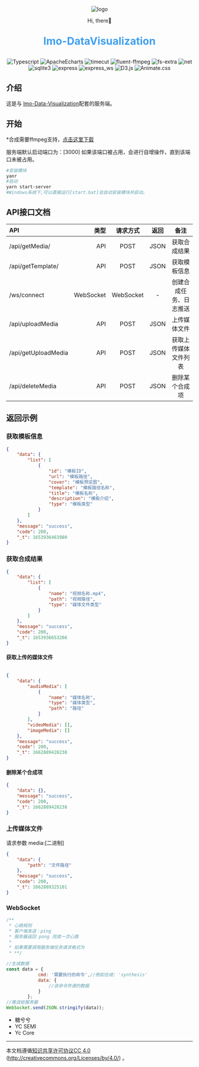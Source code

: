<p align="center">
	<img alt="logo" src="https://cdn.ayuanlmo.cn/lmo_loso_r.png">
</p>
<p align="center">
	Hi, there👋
</p>
<h1 align="center" style="margin: 30px 0 30px; font-weight: bold;color:#409fee;">lmo-DataVisualization</h1>

<p align="center">
    <img src="https://shields.io/badge/Typescript-green?logo=typescript" alt="Typescript" />
    <img src="https://img.shields.io/badge/ApacheEcharts-5.0 -blue.svg" alt="ApacheEcharts">
    <img src="https://img.shields.io/badge/timecut-0.3.3 -blue.svg" alt="timecut">
    <img src="https://img.shields.io/badge/fluent_ffmpeg-2.1.2 -blue.svg" alt="fluent-ffmpeg">
    <img src="https://img.shields.io/badge/fs_extra-10.1.0 -blue.svg" alt="fs-extra">
    <img src="https://img.shields.io/badge/net-1.0.2 -blue.svg" alt="net">
    <img src="https://img.shields.io/badge/sqlite3-5.0.8 -blue.svg" alt="sqlite3">
    <img src="https://img.shields.io/badge/Express-4.18.1 -blue.svg" alt="express">
    <img src="https://img.shields.io/badge/Express_ws-5.0.2 -blue.svg" alt="express_ws">
    <img src="https://img.shields.io/badge/D3.js-5.16.0 -blue.svg" alt="D3.js">
    <img src="https://img.shields.io/badge/Animate.css-3.5.1 -green.svg" alt="Animate.css">
</p>

## 介绍

这是与 <a href="https://github.com/ayuanlmo/lmo-data-visualization">lmo-Data-Visualization</a>配套的服务端。

## 开始

*合成需要ffmpeg支持，<a href="https://ffmpeg.org/download.html">点击这里下载</a>

服务端默认启动端口为：[3000] 如果该端口被占用，会进行自增操作，直到该端口未被占用。

```bash
#安装模块
yanr
#启动
yarn start-server
#Windows系统下,可以直接运行[start.bat]会自动安装模块并启动。
```

## API接口文档

| API                 |        类型 |   请求方式    |  返回  |     备注      |
|:--------------------|----------:|:---------:|:----:|:-----------:|
| /api/getMedia/      |       API |   POST    | JSON |   获取合成结果    |
| /api/getTemplate/   |       API |   POST    | JSON |   获取模板信息    |
| /ws/connect         | WebSocket | WebSocket |  -   | 创建合成任务、日志推送 |
| /api/uploadMedia    |       API |   POST    | JSON |   上传媒体文件    |
| /api/getUploadMedia |       API |   POST    | JSON | 获取上传媒体文件列表  |
| /api/deleteMedia    |       API |   POST    | JSON |   删除某个合成项   |

## 返回示例

### 获取模板信息

```json
{
    "data": {
        "list": [
            {
                "id": "模板ID",
                "url": "模板路径",
                "cover": "模板预览图",
                "template": "模板路径名称",
                "title": "模板名称",
                "description": "模板介绍",
                "type": "模板类型"
            }
        ]
    },
    "message": "success",
    "code": 200,
    "_t": 1653936463980
}
```

### 获取合成结果

```json
{
    "data": {
        "list": [
            {
                "name": "视频名称.mp4",
                "path": "视频路径",
                "type": "媒体文件类型"
            }
        ]
    },
    "message": "success",
    "code": 200,
    "_t": 1653936653266
}
```

#### 获取上传的媒体文件

```json

{
    "data": {
        "audioMedia": [
            {
                "name": "媒体名称",
                "type": "媒体类型",
                "path": "路径"
            }
        ],
        "videoMedia": [],
        "imageMedia": []
    },
    "message": "success",
    "code": 200,
    "_t": 1662889428238
}
```

#### 删除某个合成项

```json
{
    "data": {},
    "message": "success",
    "code": 200,
    "_t": 1662889428238
}
```

### 上传媒体文件

请求参数
media:[二进制]

```json
{
    "data": {
        "path": "文件路径"
    },
    "message": "success",
    "code": 200,
    "_t": 1662889325101
}
```

### WebSocket

```javascript
/**
 * 心跳规则
 * 客户端发送：ping
 * 服务器返回 pong 完成一次心跳
 *
 * 如果需要调用服务端任务请求格式为
 * **/

//生成数据
const data = {
            cmd: '需要执行的命令',//例如合成: 'synthesis'
            data: {
                //该命令传递的数据
            }
        };
//推送给服务器
WebSocket.send(JSON.stringify(data));
```

- 糖兮兮
- YC SEMI
- Yc Core

---
本文档遵循[知识共享许可协议CC 4.0](https://creativecommons.org/licenses/by/4.0/) (http://creativecommons.org/Licenses/by/4.0/)
。